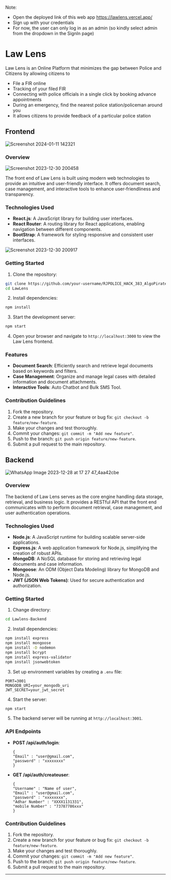 Note:
- Open the deployed link of this web app https://lawlens.vercel.app/
- Sign up with your credentials
- For now, the user can only log in as an admin (so kindly select admin from the dropdown in the SignIn page)

# Law Lens

Law Lens is an Online Platform that minimizes the gap between Police and Citizens by allowing citizens to
- File a FIR online
- Tracking of your filed FIR
- Connecting with police officials in a single click by booking advance appointments
- During an emergency, find the nearest police station/policeman around you
- It allows citizens to provide feedback of a particular police station

## Frontend

![Screenshot 2024-01-11 142321](https://github.com/venom-2/RJPOLICE_HACK_383_AlgoPirates_1/assets/103876428/e1647839-0d06-4cc5-a15a-40f02371054a)

### Overview

![Screenshot 2023-12-30 200458](https://github.com/venom-2/RJPOLICE_HACK_383_AlgoPirates_1/assets/103876428/6dba94cd-77ec-4c3f-b0fd-be80b2ba8cd2)

The front end of Law Lens is built using modern web technologies to provide an intuitive and user-friendly interface. It offers document search, case management, and interactive tools to enhance user-friendliness and transparency.

### Technologies Used

- **React.js**: A JavaScript library for building user interfaces.
- **React Router**: A routing library for React applications, enabling navigation between different components.
- **BootStrap**: A framework for styling responsive and consistent user interfaces.

![Screenshot 2023-12-30 200917](https://github.com/venom-2/RJPOLICE_HACK_383_AlgoPirates_1/assets/103876428/4ebdda9d-2cf9-4cd4-887c-47dbb6d0e35b)


### Getting Started

1. Clone the repository:

```bash
git clone https://github.com/your-username/RJPOLICE_HACK_383_AlgoPirates_1.git
cd LawLens
```

2. Install dependencies:

```bash
npm install
```

3. Start the development server:

```bash
npm start
```

4. Open your browser and navigate to `http://localhost:3000` to view the Law Lens frontend.

### Features

- **Document Search**: Efficiently search and retrieve legal documents based on keywords and filters.
- **Case Management**: Organize and manage legal cases with detailed information and document attachments.
- **Interactive Tools**: Auto Chatbot and Bulk SMS Tool.

### Contribution Guidelines

1. Fork the repository.
2. Create a new branch for your feature or bug fix: `git checkout -b feature/new-feature`.
3. Make your changes and test thoroughly.
4. Commit your changes: `git commit -m "Add new feature"`.
5. Push to the branch: `git push origin feature/new-feature`.
6. Submit a pull request to the main repository.

## Backend

![WhatsApp Image 2023-12-28 at 17 27 47_4aa42cbe](https://github.com/venom-2/RJPOLICE_HACK_383_AlgoPirates_1/assets/103876428/e7dabc86-7225-460f-b8c1-300f1c5897c9)

### Overview

The backend of Law Lens serves as the core engine handling data storage, retrieval, and business logic. It provides a RESTful API that the front end communicates with to perform document retrieval, case management, and user authentication operations.

### Technologies Used

- **Node.js**: A JavaScript runtime for building scalable server-side applications.
- **Express.js**: A web application framework for Node.js, simplifying the creation of robust APIs.
- **MongoDB**: A NoSQL database for storing and retrieving legal documents and case information.
- **Mongoose**: An ODM (Object Data Modeling) library for MongoDB and Node.js.
- **JWT (JSON Web Tokens)**: Used for secure authentication and authorization.

### Getting Started

1. Change directory:

```bash
cd Lawlens-Backend
```

2. Install dependencies:

```bash
npm install express
npm install mongoose
npm install -D nodemon
npm install bcrypt
npm install express-validator
npm install jsonwebtoken
```

3. Set up environment variables by creating a `.env` file:

```env
PORT=3001
MONGODB_URI=your_mongodb_uri
JWT_SECRET=your_jwt_secret
```

4. Start the server:

```bash
npm start
```

5. The backend server will be running at `http://localhost:3001`.

### API Endpoints

- **POST /api/auth/login**:
  ```
  {
  "Email" : "user@gmail.com",
  "password" : "xxxxxxxx"
  }
  ```
- **GET /api/auth/createuser**:
  ```
  {
  "Username" : "Name of user",
  "Email" : "user@gmail.com",
  "password" : "xxxxxxxx",
  "Adhar Number" : "XXXX1131331",
  "mobile Number" : "73787786xxx"
  }
  ```


### Contribution Guidelines

1. Fork the repository.
2. Create a new branch for your feature or bug fix: `git checkout -b feature/new-feature`.
3. Make your changes and test thoroughly.
4. Commit your changes: `git commit -m "Add new feature"`.
5. Push to the branch: `git push origin feature/new-feature`.
6. Submit a pull request to the main repository.

---
